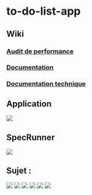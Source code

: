 # to-do-list-app

## Wiki

### [Audit de performance](https://github.com/mouachek/to-do-list-app/wiki/Audit-de-performance) 
### [Documentation](https://github.com/mouachek/to-do-list-app/wiki/Documentation) 
### [Documentation technique](https://github.com/mouachek/to-do-list-app/wiki/Documentation-Technique) 


## Application

<img src="https://zupimages.net/up/21/38/syni.png"  />

## SpecRunner

<img src="https://zupimages.net/up/21/38/2k3p.png"  />

## Sujet :

<img src="https://zupimages.net/up/21/38/aqg9.png"  />
<img src="https://zupimages.net/up/21/38/sp75.png" />
<img src="https://zupimages.net/up/21/38/djgv.png" />
<img src="https://zupimages.net/up/21/38/ryuh.png" />
<img src="https://zupimages.net/up/21/38/4961.png" />
<img src="https://zupimages.net/up/21/38/9mq3.png" />
